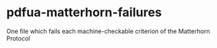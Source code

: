 # pdfua-matterhorn-failures
One file which fails each machine-checkable criterion of the Matterhorn Protocol
